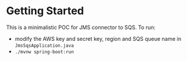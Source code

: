 # Getting Started

This is a minimalistic POC for JMS connector to SQS. To run:

- modify the AWS key and secret key, region and SQS queue name in `JmsSqsApplication.java`
- ```./mvnw spring-boot:run```
